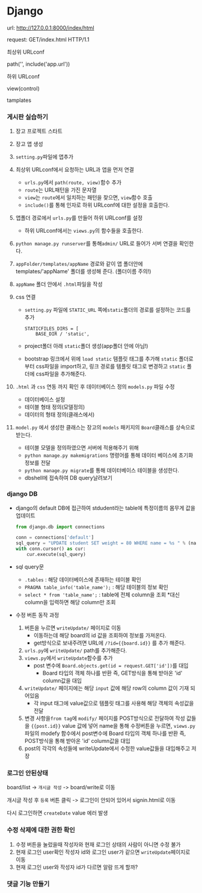 # Django

url: http://127.0.0.1:8000/index/html

request: GET/index.html HTTP/1.1

최상위 URLconf

path('', include('app.url'))

하위 URLconf

view(control)

tamplates



### 게시판 실습하기

1. 장고 프로젝트 스타트
2. 장고 앱 생성
3. `setting.py`파일에 앱추가
4. 최상위 URLconf에서 요청하는 URL과 앱을 먼저 연결
   - `urls.py`에서 `path(route, view)`함수 추가
   - `route`는 URL패턴을 가진 문자열
   - `view`는 `route`에서 일치하는 패턴을 찾으면, `view`함수 호출
   - `include()`를 통해 인자로 하위 URLconf에 대한 설정을 호출한다.

5. 앱폴더 경로에서 `urls.py`를 만들어 하위 URLconf를 설정

   - 하위 URLconf에서는 `views.py`의 함수들을 호출한다.

6. `python manage.py runserver`를 통해`admin/` URL로 들어가 서버 연결을 확인한다.

7. `appFolder/templates/appName` 경로와 같이 앱 폴더안에 templates/'appName' 폴더를 생성해 준다. (폴더이름 주의!)

8. `appName` 폴더 안에서 `.html`파일을 작성

9. css 연결 

   - `setting.py` 파일에 `STATIC_URL` 쪽에`static`폴더의 경로를 설정하는 코드를 추가

     ```code
     STATICFILES_DIRS = [
         BASE_DIR / 'static',
     ```

   - project폴더 아래 `static`폴더 생성(app폴더 안에 아님!)

   - bootstrap 링크에서 위에 `load static` 템플릿 태그를 추가해 `static` 폴더로 부터 css파일을 import하고, 링크 경로를 템플릿 태그로 변경하고 `static` 폴더에 css파일을 추가해준다.

10. `.html` 과 `css` 연동 까지 확인 후 데이터베이스 정의 `models.py` 파일 수정

    - 데이터베이스 설정
    - 테이블 형태 정의(모델정의)
    - 데이터의 형태 정의(클래스에서)

11. `model.py` 에서 생성한 클래스는 장고의 `models` 패키지의 `Board`클래스를 상속으로 받는다. 
    - 테이블 모델을 정의하였으면 서버에 적용해주기 위해
    - `python manage.py makemigrations` 명령어를 통해 데이터 베이스에 초기화 정보를 전달
    - `python manage.py migrate`를 통해 데이터베이스 테이블을 생성한다.
    - dbshell에 접속하여 DB query날려보기



### django DB

- django의 default DB에 접근하여 stdudent라는 table에 특정이름의 몸무게 값을 업데이트

  ```python
  from django.db import connections
  
  conn = connections['default']
  sql_query = "UPDATE student SET weight = 80 WHERE name = %s " % (name)
  with conn.cursor() as cur:
      cur.execute(sql_query)
  ```

- sql query문 

  - `.tables` : 해당 데이터베이스에 존재하는 테이블 확인
  - `PRAGMA table_info('table_name');` : 해당 테이블의 정보 확인
  - `select * from 'table_name';` : table에 전체 column을 조회 *대신 column을 입력하면 해당 column만 조회 

- 수정 버튼 동작 과정
  1. 버튼을 누르면 `writeUpdate/` 페이지로 이동
     - 이동하는데 해당 board의 id 값을 조회하여 정보를 가져온다.
     - get방식으로 보내주려면 URL에 `/?id={{board.id}}` 를 추가 해준다.
  2. `urls.py`에 `writeUpdate/` path를 추가해준다.
  3. `views.py`에서 `writeUpdate`함수를 추가
     - post 변수에 `Board.objects.get(id = request.GET['id'])`를 대입
       - Board 타입의 객체 하나를 반환 즉, GET방식을 통해 받아온 'id' column값을 대입
  4. `writeUpdate/` 페이지에는 해당 `input` 값에 해당 row의 column 값이 기재 되어있음
     - 각 input 태그에 value값으로 템플릿 태그를 사용해 해당 객체의 속성값을 전달
  5. 변경 사항을`from tag`에  `modify/` 페이지를 POST방식으로 전달하여 작성 값들을 `{{post.id}}` value 값에 넣어 name을 통해 수정버튼을 누르면, `views.py` 파일의 modefy 함수에서 post변수에  Board 타입의 객체 하나를 반환 즉, POST방식을 통해 받아온 'id' column값을 대입
  6. post의 각각의 속성들에 writeUpdate에서 수정한 value값들을 대입해주고 저장



### 로그인 안된상태

board/list -> `개시글 작성` -> board/write로 이동

개시글 작성 후 `등록` 버튼 클릭 -> 로그인이 안되어 있어서 signin.html로 이동

다시 로그인하면 `createDate` value 에러 발생

### 수정 삭제에 대한 권한 확인

1. 수정 버튼을 눌렀을때 작성자와 현재 로그인 상태의 사람이 아니면 수정 불가
2. 현재 로그인 user확인 작성자 id와 로그인 user가 같으면 `writeUpdate`페이지로 이동
3. 현재 로그인 user와 작성자 id가 다르면 알람 뜨게 할까?



### 댓글 기능 만들기

